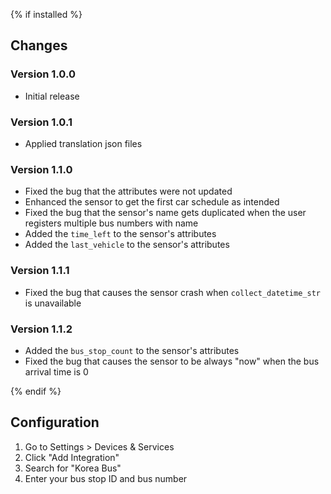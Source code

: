 {% if installed %}
## Changes

### Version 1.0.0
- Initial release

### Version 1.0.1
- Applied translation json files

### Version 1.1.0
- Fixed the bug that the attributes were not updated
- Enhanced the sensor to get the first car schedule as intended
- Fixed the bug that the sensor's name gets duplicated when the user registers multiple bus numbers with name
- Added the `time_left` to the sensor's attributes
- Added the `last_vehicle` to the sensor's attributes

### Version 1.1.1
- Fixed the bug that causes the sensor crash when `collect_datetime_str` is unavailable

### Version 1.1.2
- Added the `bus_stop_count` to the sensor's attributes
- Fixed the bug that causes the sensor to be always "now" when the bus arrival time is 0

{% endif %}

## Configuration

1. Go to Settings > Devices & Services
2. Click "Add Integration"
3. Search for "Korea Bus"
4. Enter your bus stop ID and bus number
